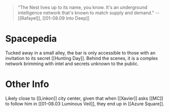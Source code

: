 > "The Nest lives up to its name, you know. It's an underground intelligence network that's known to match supply and demand."
> -- [[Rafayel]], [[01-08.09 Into Deep]]
# Spacepedia
Tucked away in a small alley, the bar is only accessible to those with an invitation to its secret [[Hunting Day]]. Behind the scenes, it is a complex network brimming with intel and secrets unknown to the public.

# Other Info

Likely close to [[Linkon]] city center, given that when [[Xavier]] asks [[MC]] to follow him in [[01-08.03 Luminous Veil]], they end up in [[Azure Square]].